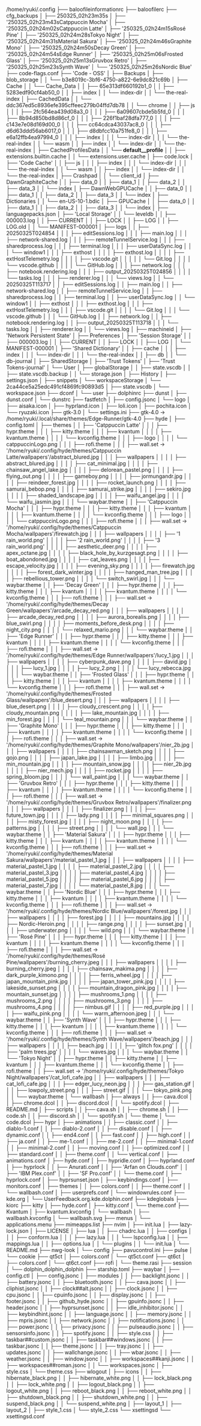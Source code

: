 /home/ryuki/.config
├── baloofileinformationrc
├── baloofilerc
├── cfg_backups
│   ├── 250325_02h23m35s
│   ├── '250325_02h23m43sCatppuccin Mocha'
│   ├── '250325_02h24m02sCatppuccin Latte'
│   ├── '250325_02h24m15sRosé Pine'
│   ├── '250325_02h24m28sTokyo Night'
│   ├── '250325_02h24m31sMaterial Sakura'
│   ├── '250325_02h24m46sGraphite Mono'
│   ├── '250325_02h24m50sDecay Green'
│   ├── '250325_02h24m54sEdge Runner'
│   ├── '250325_02h25m06sFrosted Glass'
│   ├── '250325_02h25m13sGruvbox Retro'
│   ├── '250325_02h25m23sSynth Wave'
│   └── '250325_02h25m26sNordic Blue'
├── code-flags.conf
├── 'Code - OSS'
│   ├── Backups
│   ├── blob_storage
│   │   └── b3e8019c-3bf6-4750-a822-6e9dc821c69b
│   ├── Cache
│   │   └── Cache_Data
│   │       ├── 65e313df660192b1_0
│   │       ├── 5283edf90cf4ab50_0
│   │       ├── index
│   │       └── index-dir
│   │           └── the-real-index
│   ├── CachedData
│   │   └── ddc367ed5c8936efe395cffeec279b04ffd7db78
│   │       └── chrome
│   │           ├── js
│   │           │   ├── 2fc564ea439d08a3_0
│   │           │   ├── 6a09607cbde5b5fd_0
│   │           │   ├── 8b94d850bd8d86cf_0
│   │           │   ├── 226f1baf28dfa777_0
│   │           │   ├── c143e7e08d169d00_0
│   │           │   ├── cc64cdca43037ac8_0
│   │           │   ├── d6d63ddd56ab6017_0
│   │           │   ├── d8dbfcc10a751fe8_0
│   │           │   ├── e6a12ffb4ea97994_0
│   │           │   ├── index
│   │           │   └── index-dir
│   │           │       └── the-real-index
│   │           └── wasm
│   │               ├── index
│   │               └── index-dir
│   │                   └── the-real-index
│   ├── CachedProfilesData
│   │   └── __default__profile__
│   │       ├── extensions.builtin.cache
│   │       └── extensions.user.cache
│   ├── code.lock
│   ├── 'Code Cache'
│   │   ├── js
│   │   │   ├── index
│   │   │   └── index-dir
│   │   │       └── the-real-index
│   │   └── wasm
│   │       ├── index
│   │       └── index-dir
│   │           └── the-real-index
│   ├── Crashpad
│   │   └── client_id
│   ├── DawnGraphiteCache
│   │   ├── data_0
│   │   ├── data_1
│   │   ├── data_2
│   │   ├── data_3
│   │   └── index
│   ├── DawnWebGPUCache
│   │   ├── data_0
│   │   ├── data_1
│   │   ├── data_2
│   │   ├── data_3
│   │   └── index
│   ├── Dictionaries
│   │   └── en-US-10-1.bdic
│   ├── GPUCache
│   │   ├── data_0
│   │   ├── data_1
│   │   ├── data_2
│   │   ├── data_3
│   │   └── index
│   ├── languagepacks.json
│   ├── 'Local Storage'
│   │   └── leveldb
│   │       ├── 000003.log
│   │       ├── CURRENT
│   │       ├── LOCK
│   │       ├── LOG
│   │       ├── LOG.old
│   │       └── MANIFEST-000001
│   ├── logs
│   │   ├── 20250325T024854
│   │   │   ├── editSessions.log
│   │   │   ├── main.log
│   │   │   ├── network-shared.log
│   │   │   ├── remoteTunnelService.log
│   │   │   ├── sharedprocess.log
│   │   │   ├── terminal.log
│   │   │   ├── userDataSync.log
│   │   │   └── window1
│   │   │       ├── exthost
│   │   │       │   ├── exthost.log
│   │   │       │   ├── extHostTelemetry.log
│   │   │       │   ├── vscode.git
│   │   │       │   │   └── Git.log
│   │   │       │   └── vscode.github
│   │   │       │       └── GitHub.log
│   │   │       ├── network.log
│   │   │       ├── notebook.rendering.log
│   │   │       ├── output_20250325T024856
│   │   │       │   └── tasks.log
│   │   │       ├── renderer.log
│   │   │       └── views.log
│   │   └── 20250325T113717
│   │       ├── editSessions.log
│   │       ├── main.log
│   │       ├── network-shared.log
│   │       ├── remoteTunnelService.log
│   │       ├── sharedprocess.log
│   │       ├── terminal.log
│   │       ├── userDataSync.log
│   │       └── window1
│   │           ├── exthost
│   │           │   ├── exthost.log
│   │           │   ├── extHostTelemetry.log
│   │           │   ├── vscode.git
│   │           │   │   └── Git.log
│   │           │   └── vscode.github
│   │           │       └── GitHub.log
│   │           ├── network.log
│   │           ├── notebook.rendering.log
│   │           ├── output_20250325T113718
│   │           │   └── tasks.log
│   │           ├── renderer.log
│   │           └── views.log
│   ├── machineid
│   ├── 'Network Persistent State'
│   ├── Preferences
│   ├── 'Session Storage'
│   │   ├── 000003.log
│   │   ├── CURRENT
│   │   ├── LOCK
│   │   ├── LOG
│   │   └── MANIFEST-000001
│   ├── 'Shared Dictionary'
│   │   ├── cache
│   │   │   ├── index
│   │   │   └── index-dir
│   │   │       └── the-real-index
│   │   ├── db
│   │   └── db-journal
│   ├── SharedStorage
│   ├── 'Trust Tokens'
│   ├── 'Trust Tokens-journal'
│   └── User
│       ├── globalStorage
│       │   ├── state.vscdb
│       │   ├── state.vscdb.backup
│       │   └── storage.json
│       ├── History
│       ├── settings.json
│       ├── snippets
│       └── workspaceStorage
│           └── 2ca44ce5a25edc491cf4869fc90893d5
│               ├── state.vscdb
│               └── workspace.json
├── dconf
│   └── user
├── dolphinrc
├── dunst
│   ├── dunst.conf
│   └── dunstrc
├── fastfetch
│   ├── config.jsonc
│   └── logo
│       ├── aisaka.icon
│       ├── hyprland.icon
│       ├── loli.icon
│       ├── pochita.icon
│       └── ryuzaki.icon
├── gtk-3.0
│   └── settings.ini
├── gtk-4.0 -> /home/ryuki/.local/share/themes/Edge-Runner/gtk-4.0
├── hyde
│   ├── config.toml
│   ├── themes
│   │   ├── 'Catppuccin Latte'
│   │   │   ├── hypr.theme
│   │   │   ├── kitty.theme
│   │   │   ├── kvantum
│   │   │   │   ├── kvantum.theme
│   │   │   │   └── kvconfig.theme
│   │   │   ├── logo
│   │   │   │   └── catppuccinLogo.png
│   │   │   ├── rofi.theme
│   │   │   ├── wall.set -> '/home/ryuki/.config/hyde/themes/Catppuccin Latte/wallpapers'/abstract_blured.jpg
│   │   │   ├── wallpapers
│   │   │   │   ├── abstract_blured.jpg
│   │   │   │   ├── cat_minimal.jpg
│   │   │   │   ├── chainsaw_angel_lake.jpg
│   │   │   │   ├── delorean_pastel.png
│   │   │   │   ├── flying_out.png
│   │   │   │   ├── gameboy.png
│   │   │   │   ├── jormungandr.jpg
│   │   │   │   ├── reindeer_forest.jpg
│   │   │   │   ├── rocket_launch.png
│   │   │   │   ├── samurai_bebop.png
│   │   │   │   ├── samurai_strike.jpg
│   │   │   │   ├── sekiro.jpg
│   │   │   │   ├── shaded_landscape.jpg
│   │   │   │   ├── waifu_angel.jpg
│   │   │   │   └── waifu_jasmin.jpg
│   │   │   └── waybar.theme
│   │   ├── 'Catppuccin Mocha'
│   │   │   ├── hypr.theme
│   │   │   ├── kitty.theme
│   │   │   ├── kvantum
│   │   │   │   ├── kvantum.theme
│   │   │   │   └── kvconfig.theme
│   │   │   ├── logo
│   │   │   │   └── catppuccinLogo.png
│   │   │   ├── rofi.theme
│   │   │   ├── wall.set -> '/home/ryuki/.config/hyde/themes/Catppuccin Mocha/wallpapers'/firewatch.jpg
│   │   │   ├── wallpapers
│   │   │   │   ├── '1 rain_world.png'
│   │   │   │   ├── '2 rain_world.png'
│   │   │   │   ├── '3 rain_world.png'
│   │   │   │   ├── aesthetic_deer.png
│   │   │   │   ├── apex_octane.jpg
│   │   │   │   ├── black_hole_by_kurzgesagt.png
│   │   │   │   ├── boat_abondoned.jpg
│   │   │   │   ├── cat_leaves.png
│   │   │   │   ├── escape_velocity.jpg
│   │   │   │   ├── evening_sky.png
│   │   │   │   ├── firewatch.jpg
│   │   │   │   ├── forest_dark_winter.jpg
│   │   │   │   ├── hanged_man_tree.jpg
│   │   │   │   ├── rebellious_tower.png
│   │   │   │   └── switch_swirl.jpg
│   │   │   └── waybar.theme
│   │   ├── 'Decay Green'
│   │   │   ├── hypr.theme
│   │   │   ├── kitty.theme
│   │   │   ├── kvantum
│   │   │   │   ├── kvantum.theme
│   │   │   │   └── kvconfig.theme
│   │   │   ├── rofi.theme
│   │   │   ├── wall.set -> '/home/ryuki/.config/hyde/themes/Decay Green/wallpapers'/arcade_decay_red.png
│   │   │   ├── wallpapers
│   │   │   │   ├── arcade_decay_red.png
│   │   │   │   ├── aurora_borealis.png
│   │   │   │   ├── blue_swirl.png
│   │   │   │   ├── moments_before_desk.png
│   │   │   │   ├── night_city.png
│   │   │   │   └── relaxed_mario.png
│   │   │   └── waybar.theme
│   │   ├── 'Edge Runner'
│   │   │   ├── hypr.theme
│   │   │   ├── kitty.theme
│   │   │   ├── kvantum
│   │   │   │   ├── kvantum.theme
│   │   │   │   └── kvconfig.theme
│   │   │   ├── rofi.theme
│   │   │   ├── wall.set -> '/home/ryuki/.config/hyde/themes/Edge Runner/wallpapers'/lucy_1.jpg
│   │   │   ├── wallpapers
│   │   │   │   ├── cyberpunk_dave.png
│   │   │   │   ├── david.jpg
│   │   │   │   ├── lucy_1.jpg
│   │   │   │   ├── lucy_2.png
│   │   │   │   └── lucy_rebecca.jpg
│   │   │   └── waybar.theme
│   │   ├── 'Frosted Glass'
│   │   │   ├── hypr.theme
│   │   │   ├── kitty.theme
│   │   │   ├── kvantum
│   │   │   │   ├── kvantum.theme
│   │   │   │   └── kvconfig.theme
│   │   │   ├── rofi.theme
│   │   │   ├── wall.set -> '/home/ryuki/.config/hyde/themes/Frosted Glass/wallpapers'/blue_desert.png
│   │   │   ├── wallpapers
│   │   │   │   ├── blue_desert.png
│   │   │   │   ├── cloudy_crescent.png
│   │   │   │   ├── cloudy_mountain.png
│   │   │   │   ├── lake_mountain.jpg
│   │   │   │   ├── min_forest.jpg
│   │   │   │   └── teal_mountain.png
│   │   │   └── waybar.theme
│   │   ├── 'Graphite Mono'
│   │   │   ├── hypr.theme
│   │   │   ├── kitty.theme
│   │   │   ├── kvantum
│   │   │   │   ├── kvantum.theme
│   │   │   │   └── kvconfig.theme
│   │   │   ├── rofi.theme
│   │   │   ├── wall.set -> '/home/ryuki/.config/hyde/themes/Graphite Mono/wallpapers'/nier_2b.jpg
│   │   │   ├── wallpapers
│   │   │   │   ├── chainsawman_sketch.png
│   │   │   │   ├── gojo.png
│   │   │   │   ├── japan_lake.jpg
│   │   │   │   ├── limbo.jpg
│   │   │   │   ├── min_mountain.jpg
│   │   │   │   ├── mountain_snow.jpg
│   │   │   │   ├── nier_2b.jpg
│   │   │   │   ├── nier_mech.jpg
│   │   │   │   ├── rocket.jpg
│   │   │   │   ├── spring_bloom.jpg
│   │   │   │   └── wall_paint.jpg
│   │   │   └── waybar.theme
│   │   ├── 'Gruvbox Retro'
│   │   │   ├── hypr.theme
│   │   │   ├── kitty.theme
│   │   │   ├── kvantum
│   │   │   │   ├── kvantum.theme
│   │   │   │   └── kvconfig.theme
│   │   │   ├── rofi.theme
│   │   │   ├── wall.set -> '/home/ryuki/.config/hyde/themes/Gruvbox Retro/wallpapers'/finalizer.png
│   │   │   ├── wallpapers
│   │   │   │   ├── finalizer.png
│   │   │   │   ├── future_town.jpg
│   │   │   │   ├── lady.png
│   │   │   │   ├── minimal_squares.png
│   │   │   │   ├── misty_forest.jpg
│   │   │   │   ├── night_moon.png
│   │   │   │   ├── patterns.jpg
│   │   │   │   ├── street.png
│   │   │   │   └── wall.jpg
│   │   │   └── waybar.theme
│   │   ├── 'Material Sakura'
│   │   │   ├── hypr.theme
│   │   │   ├── kitty.theme
│   │   │   ├── kvantum
│   │   │   │   ├── kvantum.theme
│   │   │   │   └── kvconfig.theme
│   │   │   ├── rofi.theme
│   │   │   ├── wall.set -> '/home/ryuki/.config/hyde/themes/Material Sakura/wallpapers'/material_pastel_1.jpg
│   │   │   ├── wallpapers
│   │   │   │   ├── material_pastel_1.jpg
│   │   │   │   ├── material_pastel_2.jpg
│   │   │   │   ├── material_pastel_3.jpg
│   │   │   │   ├── material_pastel_4.jpg
│   │   │   │   ├── material_pastel_5.jpg
│   │   │   │   ├── material_pastel_6.jpg
│   │   │   │   ├── material_pastel_7.jpg
│   │   │   │   └── material_pastel_8.jpg
│   │   │   └── waybar.theme
│   │   ├── 'Nordic Blue'
│   │   │   ├── hypr.theme
│   │   │   ├── kitty.theme
│   │   │   ├── kvantum
│   │   │   │   ├── kvantum.theme
│   │   │   │   └── kvconfig.theme
│   │   │   ├── rofi.theme
│   │   │   ├── wall.set -> '/home/ryuki/.config/hyde/themes/Nordic Blue/wallpapers'/forest.jpg
│   │   │   ├── wallpapers
│   │   │   │   ├── forest.jpg
│   │   │   │   ├── mountains.jpg
│   │   │   │   ├── Nordic-Heroin.png
│   │   │   │   ├── range.png
│   │   │   │   ├── sunset.jpg
│   │   │   │   ├── underwater.png
│   │   │   │   └── wild.png
│   │   │   └── waybar.theme
│   │   ├── 'Rosé Pine'
│   │   │   ├── hypr.theme
│   │   │   ├── kitty.theme
│   │   │   ├── kvantum
│   │   │   │   ├── kvantum.theme
│   │   │   │   └── kvconfig.theme
│   │   │   ├── rofi.theme
│   │   │   ├── wall.set -> '/home/ryuki/.config/hyde/themes/Rosé Pine/wallpapers'/burning_cherry.jpeg
│   │   │   ├── wallpapers
│   │   │   │   ├── burning_cherry.jpeg
│   │   │   │   ├── chainsaw_makima.png
│   │   │   │   ├── dark_purple_kimono.png
│   │   │   │   ├── ferris_wheel.jpg
│   │   │   │   ├── japan_mountain_pink.jpg
│   │   │   │   ├── japan_tower_pink.jpg
│   │   │   │   ├── lakeside_sunset.png
│   │   │   │   ├── mountain_dragon_pink.jpg
│   │   │   │   ├── mountain_sunset.jpg
│   │   │   │   ├── mushrooms_1.png
│   │   │   │   ├── mushrooms_2.png
│   │   │   │   ├── mushrooms_3.png
│   │   │   │   ├── mushrooms_4.png
│   │   │   │   ├── nimbus.gif
│   │   │   │   ├── red_purple.jpg
│   │   │   │   ├── waifu_pink.png
│   │   │   │   └── warm_afternoon.jpeg
│   │   │   └── waybar.theme
│   │   ├── 'Synth Wave'
│   │   │   ├── hypr.theme
│   │   │   ├── kitty.theme
│   │   │   ├── kvantum
│   │   │   │   ├── kvantum.theme
│   │   │   │   └── kvconfig.theme
│   │   │   ├── rofi.theme
│   │   │   ├── wall.set -> '/home/ryuki/.config/hyde/themes/Synth Wave/wallpapers'/beach.jpg
│   │   │   ├── wallpapers
│   │   │   │   ├── beach.jpg
│   │   │   │   ├── 'glitch fox.png'
│   │   │   │   ├── 'palm trees.jpg'
│   │   │   │   └── waves.jpg
│   │   │   └── waybar.theme
│   │   └── 'Tokyo Night'
│   │       ├── hypr.theme
│   │       ├── kitty.theme
│   │       ├── kvantum
│   │       │   ├── kvantum.theme
│   │       │   └── kvconfig.theme
│   │       ├── rofi.theme
│   │       ├── wall.set -> '/home/ryuki/.config/hyde/themes/Tokyo Night/wallpapers'/cat_lofi_cafe.jpg
│   │       ├── wallpapers
│   │       │   ├── cat_lofi_cafe.jpg
│   │       │   ├── edger_lucy_neon.jpg
│   │       │   ├── gas_station.gif
│   │       │   ├── lowpoly_street.png
│   │       │   ├── street.gif
│   │       │   └── tokyo_pink.png
│   │       └── waybar.theme
│   └── wallbash
│       ├── always
│       │   ├── cava.dcol
│       │   ├── chrome.dcol
│       │   ├── discord.dcol
│       │   └── spotify.dcol
│       ├── README.md
│       ├── scripts
│       │   ├── cava.sh
│       │   ├── chrome.sh
│       │   ├── code.sh
│       │   ├── discord.sh
│       │   └── spotify.sh
│       └── theme
│           └── code.dcol
├── hypr
│   ├── animations
│   │   ├── classic.conf
│   │   ├── diablo-1.conf
│   │   ├── diablo-2.conf
│   │   ├── disable.conf
│   │   ├── dynamic.conf
│   │   ├── end4.conf
│   │   ├── fast.conf
│   │   ├── high.conf
│   │   ├── ja.conf
│   │   ├── me-1.conf
│   │   ├── me-2.conf
│   │   ├── minimal-1.conf
│   │   ├── minimal-2.conf
│   │   ├── moving.conf
│   │   ├── optimized.conf
│   │   ├── standard.conf
│   │   ├── theme.conf
│   │   └── vertical.conf
│   ├── animations.conf
│   ├── hyde.conf
│   ├── hypridle.conf
│   ├── hyprland.conf
│   ├── hyprlock
│   │   ├── Anurati.conf
│   │   ├── 'Arfan on Clouds.conf'
│   │   ├── 'IBM Plex.conf'
│   │   ├── 'SF Pro.conf'
│   │   └── theme.conf
│   ├── hyprlock.conf
│   ├── hyprsunset.json
│   ├── keybindings.conf
│   ├── monitors.conf
│   ├── themes
│   │   ├── colors.conf
│   │   ├── theme.conf
│   │   └── wallbash.conf
│   ├── userprefs.conf
│   └── windowrules.conf
├── kde.org
│   └── UserFeedback.org.kde.dolphin.conf
├── kdeglobals
├── kiorc
├── kitty
│   ├── hyde.conf
│   ├── kitty.conf
│   └── theme.conf
├── Kvantum
│   ├── kvantum.kvconfig
│   └── wallbash
│       ├── wallbash.kvconfig
│       └── wallbash.svg
├── menus
│   └── applications.menu
├── mimeapps.list
├── nvim
│   ├── init.lua
│   ├── lazy-lock.json
│   ├── LICENSE
│   ├── lua
│   │   ├── chadrc.lua
│   │   ├── configs
│   │   │   ├── conform.lua
│   │   │   ├── lazy.lua
│   │   │   └── lspconfig.lua
│   │   ├── mappings.lua
│   │   ├── options.lua
│   │   └── plugins
│   │       └── init.lua
│   └── README.md
├── nwg-look
│   └── config
├── pavucontrol.ini
├── pulse
│   └── cookie
├── qt5ct
│   ├── colors.conf
│   └── qt5ct.conf
├── qt6ct
│   ├── colors.conf
│   └── qt6ct.conf
├── rofi
│   └── theme.rasi
├── session
│   └── dolphin_dolphin_dolphin
├── starship.toml
├── waybar
│   ├── config.ctl
│   ├── config.jsonc
│   ├── modules
│   │   ├── backlight.jsonc
│   │   ├── battery.jsonc
│   │   ├── bluetooth.jsonc
│   │   ├── cava.jsonc
│   │   ├── cliphist.jsonc
│   │   ├── clock##alt.jsonc
│   │   ├── clock.jsonc
│   │   ├── cpu.jsonc
│   │   ├── cpuinfo.jsonc
│   │   ├── display.jsonc
│   │   ├── footer.jsonc
│   │   ├── github_hyde.jsonc
│   │   ├── gpuinfo.jsonc
│   │   ├── header.jsonc
│   │   ├── hyprsunset.jsonc
│   │   ├── idle_inhibitor.jsonc
│   │   ├── keybindhint.jsonc
│   │   ├── language.jsonc
│   │   ├── memory.jsonc
│   │   ├── mpris.jsonc
│   │   ├── network.jsonc
│   │   ├── notifications.jsonc
│   │   ├── power.jsonc
│   │   ├── privacy.jsonc
│   │   ├── pulseaudio.jsonc
│   │   ├── sensorsinfo.jsonc
│   │   ├── spotify.jsonc
│   │   ├── style.css
│   │   ├── taskbar##custom.jsonc
│   │   ├── taskbar##windows.jsonc
│   │   ├── taskbar.jsonc
│   │   ├── theme.jsonc
│   │   ├── tray.jsonc
│   │   ├── updates.jsonc
│   │   ├── wallchange.jsonc
│   │   ├── wbar.jsonc
│   │   ├── weather.jsonc
│   │   ├── window.jsonc
│   │   ├── workspaces##kanji.jsonc
│   │   ├── workspaces##roman.jsonc
│   │   └── workspaces.jsonc
│   ├── style.css
│   └── theme.css
├── wlogout
│   ├── icons
│   │   ├── hibernate_black.png
│   │   ├── hibernate_white.png
│   │   ├── lock_black.png
│   │   ├── lock_white.png
│   │   ├── logout_black.png
│   │   ├── logout_white.png
│   │   ├── reboot_black.png
│   │   ├── reboot_white.png
│   │   ├── shutdown_black.png
│   │   ├── shutdown_white.png
│   │   ├── suspend_black.png
│   │   └── suspend_white.png
│   ├── layout_1
│   ├── layout_2
│   ├── style_1.css
│   └── style_2.css
└── xsettingsd
    └── xsettingsd.conf
